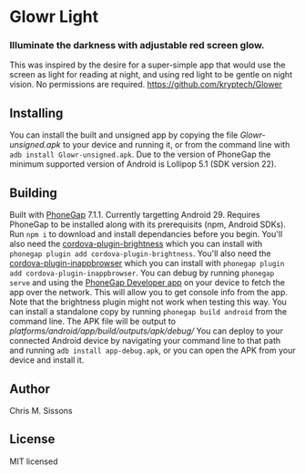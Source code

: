 # Glowr Light
### Illuminate the darkness with adjustable red screen glow.
This was inspired by the desire for a super-simple app that would use the screen as light for reading at night, and using red light to be gentle on night vision. No permissions are required.
https://github.com/kryptech/Glower

## Installing
You can install the built and unsigned app by copying the file _Glowr-unsigned.apk_ to your device and running it, or from the command line with `adb install Glowr-unsigned.apk`.
Due to the version of PhoneGap the minimum supported version of Android is Lollipop 5.1 (SDK version 22).

## Building
Built with [PhoneGap](https://phonegap.com) 7.1.1. Currently targetting Android 29.
Requires PhoneGap to be installed along with its prerequisits (npm, Android SDKs). Run `npm i` to download and install dependancies before you begin.
You'll also need the [cordova-plugin-brightness](https://github.com/mgcrea/cordova-plugin-brightness) which you can install with `phonegap plugin add cordova-plugin-brightness`.
You'll also need the [cordova-plugin-inappbrowser](https://github.com/apache/cordova-plugin-inappbrowser) which you can install with `phonegap plugin add cordova-plugin-inappbrowser`.
You can debug by running `phonegap serve` and using the [PhoneGap Developer app](https://play.google.com/store/apps/details?id=com.adobe.phonegap.app) on your device to fetch the app over the network. This will allow you to get console info from the app. Note that the brightness plugin might not work when testing this way.
You can install a standalone copy by running `phonegap build android` from the command line. The APK file will be output to _platforms/android/app/build/outputs/apk/debug/_ You can deploy to your connected Android device by navigating your command line to that path and running `adb install app-debug.apk`, or you can open the APK from your device and install it.

## Author
Chris M. Sissons

## License
MIT licensed
